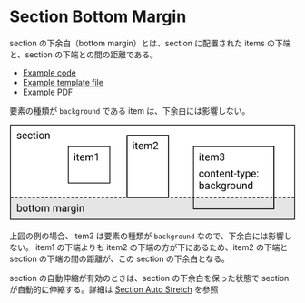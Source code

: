 # Section Bottom Margin

section の下余白（bottom margin）とは、section に配置された items の下端と、section の下端との間の距離である。

- [Example code](test_ssection_report_section_bottom_margin.rb)
- [Example template file](template.tlf)
- [Example PDF](expect.pdf)


要素の種類が `background` である item は、下余白には影響しない。

<img src="bottom-margin-diagram-1.svg" />

上図の例の場合、item3 は要素の種類が `background` なので、下余白には影響しない。
item1 の下端よりも item2 の下端の方が下にあるため、item2 の下端と section の下端の間の距離が、この section の下余白となる。

section の自動伸縮が有効のときは、section の下余白を保った状態で section が自動的に伸縮する。詳細は [Section Auto Stretch](../section_report_section_auto_stretch/README.md) を参照
